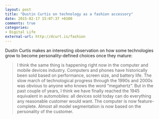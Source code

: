 ```yaml
---
layout: post
title: "Dustin Curtis on technology as a fashion accessory"
date: 2015-02-17 15:07:37 +0100
comments: true
categories: 
- Digital Life
external-url: http://dcurt.is/fashion
---
```


Dustin Curtis makes an interesting observation on how some technologies grow to become personality-defined choices once they mature:

> I think the same thing is happening right now in the computer and mobile devices industry. Computers and phones have historically been sold based on performance, screen size, and battery life. The slow march of technological progress through the 1990s and 2000s was obvious to anyone who knows the word “megahertz”. But in the past couple of years, I think we have finally reached the 1945 equivalent in automobiles: all devices sold today can do everything any reasonable customer would want. The computer is now feature-complete. Almost all model segmentation is now based on the personality of the customer.